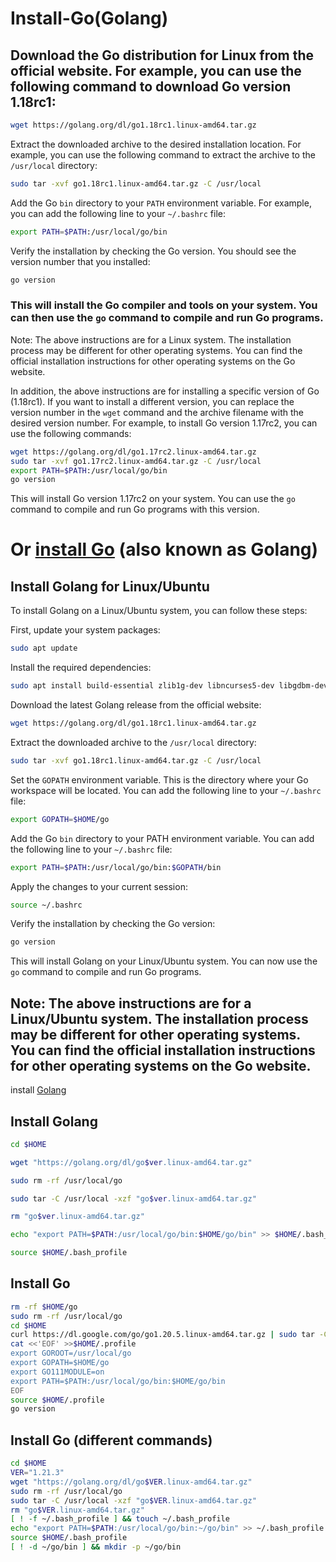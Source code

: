 # Install-Go(Golang)
## Download the Go distribution for Linux from the official website. For example, you can use the following command to download Go version 1.18rc1:

```bash
wget https://golang.org/dl/go1.18rc1.linux-amd64.tar.gz
```
Extract the downloaded archive to the desired installation location. For example, you can use the following command to extract the archive to the `/usr/local` directory:
```bash
sudo tar -xvf go1.18rc1.linux-amd64.tar.gz -C /usr/local
```
Add the Go `bin` directory to your `PATH` environment variable. For example, you can add the following line to your `~/.bashrc` file:
```bash
export PATH=$PATH:/usr/local/go/bin
```
Verify the installation by checking the Go version. You should see the version number that you installed:
```bash
go version
```
### This will install the Go compiler and tools on your system. You can then use the `go` command to compile and run Go programs.

Note: The above instructions are for a Linux system. The installation process may be different for other operating systems. You can find the official installation instructions for other operating systems on the Go website.

In addition, the above instructions are for installing a specific version of Go (1.18rc1). If you want to install a different version, you can replace the version number in the `wget` command and the archive filename with the desired version number.
For example, to install Go version 1.17rc2, you can use the following commands:
```bash
wget https://golang.org/dl/go1.17rc2.linux-amd64.tar.gz
sudo tar -xvf go1.17rc2.linux-amd64.tar.gz -C /usr/local
export PATH=$PATH:/usr/local/go/bin
go version
```
This will install Go version 1.17rc2 on your system. You can use the `go` command to compile and run Go programs with this version.
# Or [install Go](https://go.dev/doc/install) (also known as Golang) 
## Install Golang for Linux/Ubuntu
To install Golang on a Linux/Ubuntu system, you can follow these steps:

First, update your system packages:
```bash
sudo apt update
```
Install the required dependencies:
```bash
sudo apt install build-essential zlib1g-dev libncurses5-dev libgdbm-dev libnss3-dev libssl-dev libreadline-dev libffi-dev curl libbz2-dev
```
Download the latest Golang release from the official website:
```bash
wget https://golang.org/dl/go1.18rc1.linux-amd64.tar.gz
```
Extract the downloaded archive to the `/usr/local` directory:
```bash
sudo tar -xvf go1.18rc1.linux-amd64.tar.gz -C /usr/local
```
Set the `GOPATH` environment variable. This is the directory where your Go workspace will be located. You can add the following line to your `~/.bashrc` file:
```bash
export GOPATH=$HOME/go
```
Add the Go `bin` directory to your PATH environment variable. You can add the following line to your `~/.bashrc` file:
```bash
export PATH=$PATH:/usr/local/go/bin:$GOPATH/bin
```
Apply the changes to your current session:
```bash
source ~/.bashrc
```
Verify the installation by checking the Go version:
```bash
go version
```
This will install Golang on your Linux/Ubuntu system. You can now use the `go` command to compile and run Go programs.
## Note: The above instructions are for a Linux/Ubuntu system. The installation process may be different for other operating systems. You can find the official installation instructions for other operating systems on the Go website.
install [Golang](https://go.dev/doc/tutorial/getting-started)
## Install Golang
```sh
cd $HOME
```
```sh
wget "https://golang.org/dl/go$ver.linux-amd64.tar.gz" 
```
```sh
sudo rm -rf /usr/local/go
```
```sh
sudo tar -C /usr/local -xzf "go$ver.linux-amd64.tar.gz"
```
```sh
rm "go$ver.linux-amd64.tar.gz"
```
```sh
echo "export PATH=$PATH:/usr/local/go/bin:$HOME/go/bin" >> $HOME/.bash_profile
```
```sh
source $HOME/.bash_profile
```
## Install Go 
```bash
rm -rf $HOME/go
sudo rm -rf /usr/local/go
cd $HOME
curl https://dl.google.com/go/go1.20.5.linux-amd64.tar.gz | sudo tar -C/usr/local -zxvf -
cat <<'EOF' >>$HOME/.profile
export GOROOT=/usr/local/go
export GOPATH=$HOME/go
export GO111MODULE=on
export PATH=$PATH:/usr/local/go/bin:$HOME/go/bin
EOF
source $HOME/.profile
go version
```
## Install Go (different commands)
```bash
cd $HOME
VER="1.21.3"
wget "https://golang.org/dl/go$VER.linux-amd64.tar.gz"
sudo rm -rf /usr/local/go
sudo tar -C /usr/local -xzf "go$VER.linux-amd64.tar.gz"
rm "go$VER.linux-amd64.tar.gz"
[ ! -f ~/.bash_profile ] && touch ~/.bash_profile
echo "export PATH=$PATH:/usr/local/go/bin:~/go/bin" >> ~/.bash_profile
source $HOME/.bash_profile
[ ! -d ~/go/bin ] && mkdir -p ~/go/bin
```









